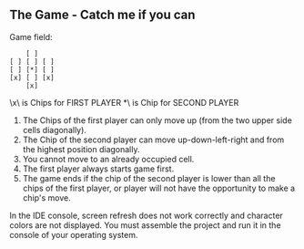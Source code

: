 ## The Game  - Catch me if you can 

Game field:
```
    [ ]
[ ] [ ] [ ]
[ ] [*] [ ]
[x] [ ] [x]
    [x]
```
\x\ is Chips for FIRST PLAYER
\*\ is Chip for SECOND PLAYER

1. The Chips of the first player can only move up (from the two upper side cells diagonally).
2. The Chip of the second player can move up-down-left-right and from the highest position diagonally.
3. You cannot move to an already occupied cell.
4. The first player always starts game first.
5. The game ends if the chip of the second player is lower than all the chips of the first player, or player will not have the opportunity to make a chip's move.

In the IDE console, screen refresh does not work correctly and character colors are not displayed. 
You must assemble the project and run it in the console of your operating system.